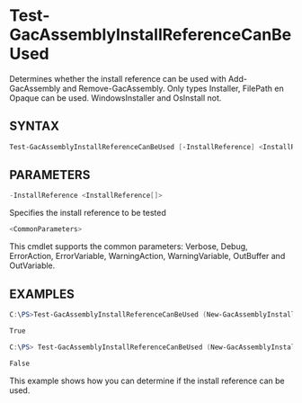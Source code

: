 # Test-GacAssemblyInstallReferenceCanBeUsed

Determines whether the install reference can be used with Add-GacAssembly and Remove-GacAssembly. Only types Installer, FilePath en Opaque can be used. WindowsInstaller and OsInstall not.

## SYNTAX
```powershell
Test-GacAssemblyInstallReferenceCanBeUsed [-InstallReference] <InstallReference[]> [<CommonParameters>]
```

## PARAMETERS
```powershell
-InstallReference <InstallReference[]>
```
Specifies the install reference to be tested
```powershell
<CommonParameters>
```
This cmdlet supports the common parameters: Verbose, Debug,
ErrorAction, ErrorVariable, WarningAction, WarningVariable,
OutBuffer and OutVariable. 

## EXAMPLES
```powershell
C:\PS>Test-GacAssemblyInstallReferenceCanBeUsed (New-GacAssemblyInstallReference Opaque ([guid]::NewGuid()))

True

C:\PS> Test-GacAssemblyInstallReferenceCanBeUsed (New-GacAssemblyInstallReference WindowsInstaller 'MSI')

False
```
This example shows how you can determine if the install reference can be used.
